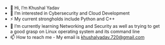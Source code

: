 - 👋 Hi, I’m Khushal Yadav
- 👀 I’m interested in Cybersecurity and Cloud Development
- ⚡ My current strongholds include Python and C++
- 🌱 I’m currently learning Networking and Security as well as trying to get a good grasp on Linux operating system and its command line
- 📫 How to reach me - My email is khushalyadav.720@gmail.com

<!---
KhushalYadav11/KhushalYadav11 is a ✨ special ✨ repository because its `README.md` (this file) appears on your GitHub profile.
You can click the Preview link to take a look at your changes.
--->
